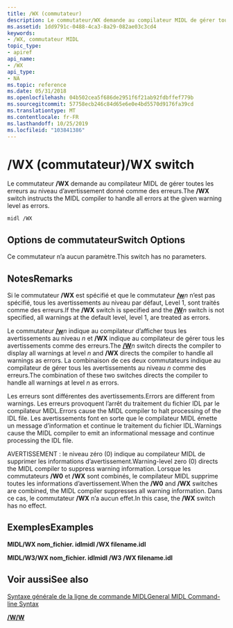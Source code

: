 ```yaml
---
title: /WX (commutateur)
description: Le commutateur/WX demande au compilateur MIDL de gérer toutes les erreurs au niveau d’avertissement donné comme des erreurs.
ms.assetid: 1dd9791c-0488-4ca3-8a29-082ae03c3cd4
keywords:
- /WX, commutateur MIDL
topic_type:
- apiref
api_name:
- /WX
api_type:
- NA
ms.topic: reference
ms.date: 05/31/2018
ms.openlocfilehash: 04b502cea5f686de2951f6f21ab92fdbffef779b
ms.sourcegitcommit: 57758ecb246c84d65e6e0e4bd5570d9176fa39cd
ms.translationtype: MT
ms.contentlocale: fr-FR
ms.lasthandoff: 10/25/2019
ms.locfileid: "103841386"
---
```

# <a name="wx-switch"></a><span data-ttu-id="94762-104">/WX (commutateur)</span><span class="sxs-lookup"><span data-stu-id="94762-104">/WX switch</span></span>

<span data-ttu-id="94762-105">Le commutateur **/WX** demande au compilateur MIDL de gérer toutes les erreurs au niveau d’avertissement donné comme des erreurs.</span><span class="sxs-lookup"><span data-stu-id="94762-105">The **/WX** switch instructs the MIDL compiler to handle all errors at the given warning level as errors.</span></span>

``` syntax
midl /WX
```

## <a name="switch-options"></a><span data-ttu-id="94762-106">Options de commutateur</span><span class="sxs-lookup"><span data-stu-id="94762-106">Switch Options</span></span>

<span data-ttu-id="94762-107">Ce commutateur n’a aucun paramètre.</span><span class="sxs-lookup"><span data-stu-id="94762-107">This switch has no parameters.</span></span>

## <a name="remarks"></a><span data-ttu-id="94762-108">Notes</span><span class="sxs-lookup"><span data-stu-id="94762-108">Remarks</span></span>

<span data-ttu-id="94762-109">Si le commutateur **/WX** est spécifié et que le commutateur [**/w**](-w.md)*n* n’est pas spécifié, tous les avertissements au niveau par défaut, Level 1, sont traités comme des erreurs.</span><span class="sxs-lookup"><span data-stu-id="94762-109">If the **/WX** switch is specified and the [**/W**](-w.md)*n* switch is not specified, all warnings at the default level, level 1, are treated as errors.</span></span>

<span data-ttu-id="94762-110">Le commutateur [**/w**](-w.md)*n* indique au compilateur d’afficher tous les avertissements au niveau *n* et **/WX** indique au compilateur de gérer tous les avertissements comme des erreurs.</span><span class="sxs-lookup"><span data-stu-id="94762-110">The [**/W**](-w.md)*n* switch directs the compiler to display all warnings at level *n* and **/WX** directs the compiler to handle all warnings as errors.</span></span> <span data-ttu-id="94762-111">La combinaison de ces deux commutateurs indique au compilateur de gérer tous les avertissements au niveau *n* comme des erreurs.</span><span class="sxs-lookup"><span data-stu-id="94762-111">The combination of these two switches directs the compiler to handle all warnings at level *n* as errors.</span></span>

<span data-ttu-id="94762-112">Les erreurs sont différentes des avertissements.</span><span class="sxs-lookup"><span data-stu-id="94762-112">Errors are different from warnings.</span></span> <span data-ttu-id="94762-113">Les erreurs provoquent l’arrêt du traitement du fichier IDL par le compilateur MIDL.</span><span class="sxs-lookup"><span data-stu-id="94762-113">Errors cause the MIDL compiler to halt processing of the IDL file.</span></span> <span data-ttu-id="94762-114">Les avertissements font en sorte que le compilateur MIDL émette un message d’information et continue le traitement du fichier IDL.</span><span class="sxs-lookup"><span data-stu-id="94762-114">Warnings cause the MIDL compiler to emit an informational message and continue processing the IDL file.</span></span>

<span data-ttu-id="94762-115">AVERTISSEMENT : le niveau zéro (0) indique au compilateur MIDL de supprimer les informations d’avertissement.</span><span class="sxs-lookup"><span data-stu-id="94762-115">Warning-level zero (0) directs the MIDL compiler to suppress warning information.</span></span> <span data-ttu-id="94762-116">Lorsque les commutateurs **/W0** et **/WX** sont combinés, le compilateur MIDL supprime toutes les informations d’avertissement.</span><span class="sxs-lookup"><span data-stu-id="94762-116">When the **/W0** and **/WX** switches are combined, the MIDL compiler suppresses all warning information.</span></span> <span data-ttu-id="94762-117">Dans ce cas, le commutateur **/WX** n’a aucun effet.</span><span class="sxs-lookup"><span data-stu-id="94762-117">In this case, the **/WX** switch has no effect.</span></span>

## <a name="examples"></a><span data-ttu-id="94762-118">Exemples</span><span class="sxs-lookup"><span data-stu-id="94762-118">Examples</span></span>

<span data-ttu-id="94762-119">**MIDL/WX nom_fichier. idl**</span><span class="sxs-lookup"><span data-stu-id="94762-119">**midl /WX filename.idl**</span></span>

<span data-ttu-id="94762-120">**MIDL/W3/WX nom_fichier. idl**</span><span class="sxs-lookup"><span data-stu-id="94762-120">**midl /W3 /WX filename.idl**</span></span>

## <a name="see-also"></a><span data-ttu-id="94762-121">Voir aussi</span><span class="sxs-lookup"><span data-stu-id="94762-121">See also</span></span>

<dl> <dt>

[<span data-ttu-id="94762-122">Syntaxe générale de la ligne de commande MIDL</span><span class="sxs-lookup"><span data-stu-id="94762-122">General MIDL Command-line Syntax</span></span>](general-midl-command-line-syntax.md)
</dt> <dt>

[<span data-ttu-id="94762-123">**/W**</span><span class="sxs-lookup"><span data-stu-id="94762-123">**/W**</span></span>](-w.md)
</dt> </dl>

 

 




